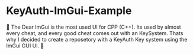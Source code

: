 # KeyAuth-ImGui-Example
🔑 The Dear ImGui is the most used UI for CPP (C++). Its used by almost every cheat, and every good cheat comes out with an KeySystem. Thats why I decided to create a reposetory with a KeyAuth Key system using the ImGui GUI UI. 🔑

